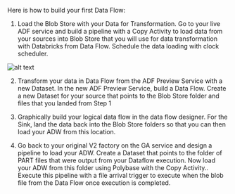 Here is how to build your first Data Flow:

1. Load the Blob Store with your Data for Transformation. Go to your live ADF service and build a pipeline with a Copy Activity to load data from your sources into Blob Store that you will use for data transformation with Databricks from Data Flow. Schedule the data loading with clock scheduler.

![alt text](https://github.com/kromerm/adfdataflowdocs/blob/master/images/dafl1.png "Step 1")

2. Transform your data in Data Flow from the ADF Preview Service with a new Dataset. In the new ADF Preview Service, build a Data Flow. Create a new Dataset for your source that points to the Blob Store folder and files that you landed from Step 1

3. Graphically build your logical data flow in the data flow designer. For the Sink, land the data back into the Blob Store folders so that you can then load your ADW from this location.

4. Go back to your original V2 factory on the GA service and design a pipeline to load your ADW. Create a Dataset that points to the folder of PART files that were output from your Dataflow execution. Now load your ADW from this folder using Polybase with the Copy Activity.. Execute this pipeline with a file arrival trigger to execute when the blob file from the Data Flow once execution is completed.

